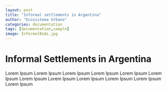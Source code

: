 ```yaml
---
layout: post
title: "Informal settlements in Argentina"
author: "Ecosistema Urbano"
categories: documentation
tags: [documentation,sample]
image: InformalBsAs.jpg
---
```


# Informal Settlements in Argentina
Lorem Ipsum Lorem Ipsum Lorem Ipsum Lorem Ipsum Lorem Ipsum Lorem Ipsum Lorem Ipsum Lorem Ipsum Lorem Ipsum Lorem Ipsum Lorem Ipsum Lorem Ipsum
